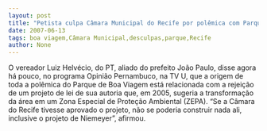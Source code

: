 ```yaml
---
layout: post
title: "Petista culpa Câmara Municipal do Recife por polêmica com Parque de Boa Viagem"
date: 2007-06-13
tags: boa viagem,Câmara Municipal,desculpas,parque,Recife
author: None
---
```

O vereador Luiz Helv&eacute;cio, do PT, aliado do prefeito Jo&atilde;o Paulo, disse agora h&aacute; pouco, no programa Opini&atilde;o Pernambuco, na TV U, que a origem de toda a pol&ecirc;mica do Parque de Boa Viagem est&aacute; relacionada com a rejei&ccedil;&atilde;o de um projeto de lei de sua autoria que, em 2005, sugeria a transforma&ccedil;&atilde;o da &aacute;rea em um Zona Especial de Prote&ccedil;&atilde;o Ambiental (ZEPA).
&ldquo;Se a C&acirc;mara do Recife tivesse aprovado o projeto, n&atilde;o se poderia construir nada ali, inclusive o projeto de Niemeyer&rdquo;, afirmou. 